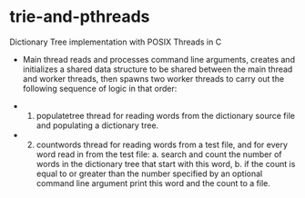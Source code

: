 # trie-and-pthreads
Dictionary Tree implementation with POSIX Threads in C

-	Main thread reads and processes command line arguments, creates and initializes a shared data structure to be shared between the main thread and worker threads, then spawns two worker threads to carry out the following sequence of logic in that order:

-	1. populatetree thread for reading words from the dictionary source file and populating a dictionary tree.

-	2. countwords thread for reading words from a test file, and for every word read in from the test file: a. search and count the number of words in the dictionary tree that start with this word, b. if the count is equal to or greater than the number specified by an optional command line argument print this word and the count to a file.

